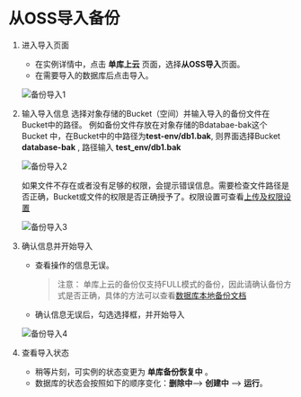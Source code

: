 # 从OSS导入备份

1. 进入导入页面
   - 在实例详情中，点击 **单库上云** 页面，选择**从OSS导入**页面。
   - 在需要导入的数据库后点击导入。

   ![备份导入1](../../../../../../image/RDS/Import-Backup-V2-1.png)

2. 输入导入信息
   选择对象存储的Bucket（空间）并输入导入的备份文件在Bucket中的路径。 例如备份文件存放在对象存储的Bdatabae-bak这个Bucket 中，在Bucket中的中路径为**test-env/db1.bak**, 则界面选择Bucket **database-bak** , 路径输入 **test_env/db1.bak**

   ![备份导入2](../../../../../../image/RDS/Import-Backup-V2-2.png)

   如果文件不存在或者没有足够的权限，会提示错误信息。需要检查文件路径是否正确，Bucket或文件的权限是否正确授予了。权限设置可查看[上传及权限设置](https://docs.jdcloud.com/cn/rds/upload-backup-v2)

   ![备份导入3](../../../../../../image/RDS/Import-Backup-V2-3.png)

3. 确认信息并开始导入
    - 查看操作的信息无误。 
      >注意： 单库上云的备份仅支持FULL模式的备份，因此请确认备份方式是否正确，具体的方法可以查看[数据库本地备份文档](https://docs.jdcloud.com/cn/rds/backup-local-database-v2)
    - 确认信息无误后，勾选选择框，并开始导入

    ![备份导入4](../../../../../../image/RDS/Import-Backup-V2-4.png)

4. 查看导入状态
   - 稍等片刻，可实例的状态变更为 **单库备份恢复中** 。
   - 数据库的状态会按照如下的顺序变化：**删除中**--> **创建中** --> **运行**。
